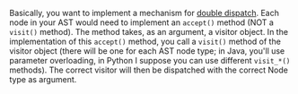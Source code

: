 Basically, you want to implement a mechanism for [double dispatch](http://en.wikipedia.org/wiki/Double_dispatch). Each node in your AST would need to implement an `accept()` method (NOT a `visit()` method). The method takes, as an argument, a visitor object. In the implementation of this `accept()` method, you call a `visit()` method of the visitor object (there will be one for each AST node type; in Java, you'll use parameter overloading, in Python I suppose you can use different `visit_*()` methods). The correct visitor will then be dispatched with the correct Node type as argument.